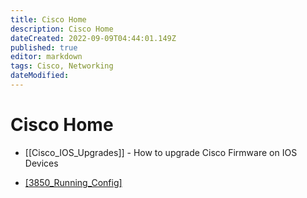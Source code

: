 ```yaml
---
title: Cisco Home
description: Cisco Home
dateCreated: 2022-09-09T04:44:01.149Z
published: true
editor: markdown
tags: Cisco, Networking
dateModified: 
---
```

# Cisco Home

- [[Cisco_IOS_Upgrades]] - How to upgrade Cisco Firmware on IOS Devices

- [[3850_Running_Config]](https://wiki.commsnet.org/en/Networking/Cisco/[[3850_Running_Config]])
